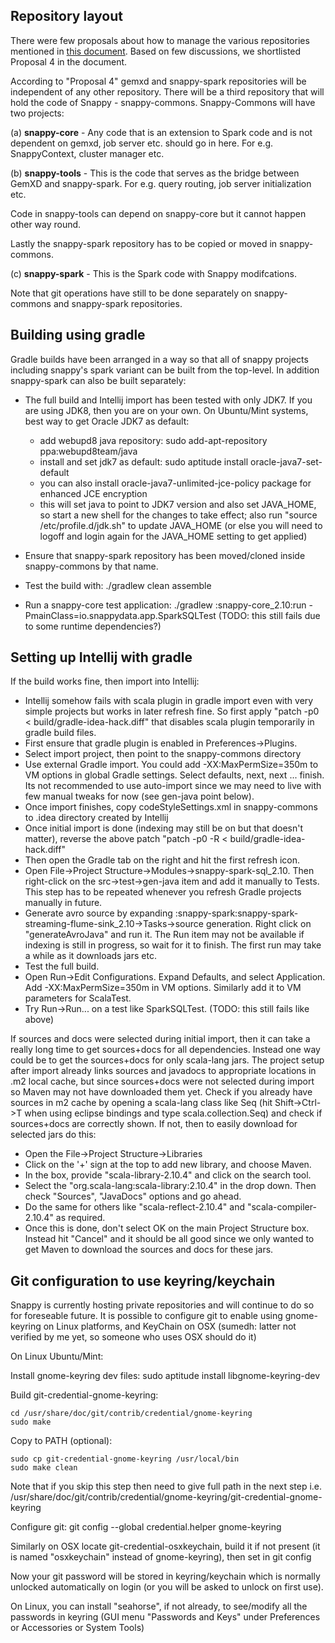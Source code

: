 ## Repository layout

There were few proposals about how to manage the various repositories mentioned in [this document](https://docs.google.com/document/d/1jC8z-WPzK0B8J6p3jverumK4gcbprmFiciXYKd2JUVE/edit#). Based on few discussions, we shortlisted Proposal 4 in the document. 

According to "Proposal 4" gemxd and snappy-spark repositories will be independent of any other repository. There will be a third repository that will hold the code of Snappy - snappy-commons. Snappy-Commons will have two projects: 
 
(a) **snappy-core** - Any code that is an extension to Spark code and is not dependent on gemxd, job server etc. should go in here. For e.g. SnappyContext, cluster manager etc. 

(b) **snappy-tools** - This is the code that serves as the bridge between GemXD and snappy-spark.  For e.g. query routing, job server initialization etc. 

Code in snappy-tools can depend on snappy-core but it cannot happen other way round. 

Lastly the snappy-spark repository has to be copied or moved in snappy-commons. 

(c) **snappy-spark** - This is the Spark code with Snappy modifcations. 

Note that git operations have still to be done separately on snappy-commons and snappy-spark repositories.


## Building using gradle

Gradle builds have been arranged in a way so that all of snappy projects including snappy's spark variant can be built from the top-level. In addition snappy-spark can also be built separately:
  * The full build and Intellij import has been tested with only JDK7. If you are using JDK8, then you are on your own. On Ubuntu/Mint systems, best way to get Oracle JDK7 as default:

    - add webupd8 java repository: sudo add-apt-repository ppa:webupd8team/java
    - install and set jdk7 as default: sudo aptitude install oracle-java7-set-default
    - you can also install oracle-java7-unlimited-jce-policy package for enhanced JCE encryption
    - this will set java to point to JDK7 version and also set JAVA_HOME, so start a new shell for the changes to take effect; also run "source /etc/profile.d/jdk.sh" to update JAVA_HOME (or else you will need to logoff and login again for the JAVA_HOME setting to get applied)

  * Ensure that snappy-spark repository has been moved/cloned inside snappy-commons by that name.
  * Test the build with: ./gradlew clean assemble
  * Run a snappy-core test application: ./gradlew :snappy-core_2.10:run -PmainClass=io.snappydata.app.SparkSQLTest (TODO: this still fails due to some runtime dependencies?)


## Setting up Intellij with gradle

If the build works fine, then import into Intellij:
  * Intellij somehow fails with scala plugin in gradle import even with very simple projects but works in later refresh fine. So first apply "patch -p0 < build/gradle-idea-hack.diff" that disables scala plugin temporarily in gradle build files.
  * First ensure that gradle plugin is enabled in Preferences->Plugins.
  * Select import project, then point to the snappy-commons directory
  * Use external Gradle import. You could add -XX:MaxPermSize=350m to VM options in global Gradle settings. Select defaults, next, next ... finish. Its not recommended to use auto-import since we may need to live with few manual tweaks for now (see gen-java point below).
  * Once import finishes, copy codeStyleSettings.xml in snappy-commons to .idea directory created by Intellij
  * Once initial import is done (indexing may still be on but that doesn't matter), reverse the above patch "patch -p0 -R < build/gradle-idea-hack.diff"
  * Then open the Gradle tab on the right and hit the first refresh icon.
  * Open File->Project Structure->Modules->snappy-spark-sql_2.10. Then right-click on the src->test->gen-java item and add it manually to Tests. This step has to be repeated whenever you refresh Gradle projects manually in future.
  * Generate avro source by expanding :snappy-spark:snappy-spark-streaming-flume-sink_2.10->Tasks->source generation. Right click on "generateAvroJava" and run it. The Run item may not be available if indexing is still in progress, so wait for it to finish. The first run may take a while as it downloads jars etc.
  * Test the full build.
  * Open Run->Edit Configurations. Expand Defaults, and select Application. Add -XX:MaxPermSize=350m in VM options. Similarly add it to VM parameters for ScalaTest.
  * Try Run->Run... on a test like SparkSQLTest. (TODO: this still fails like above)


If sources and docs were selected during initial import, then it can take a really long time to get sources+docs for all dependencies. Instead one way could be to get the sources+docs for only scala-lang jars. The project setup after import already links sources and javadocs to appropriate locations in .m2 local cache, but since sources+docs were not selected during import so Maven may not have downloaded them yet. Check if you already have sources in m2 cache by opening a scala-lang class like Seq (hit Shift->Ctrl->T when using eclipse bindings and type scala.collection.Seq) and check if sources+docs are correctly shown. If not, then to easily download for selected jars do this:
  * Open the File->Project Structure->Libraries
  * Click on the '+' sign at the top to add new library, and choose Maven.
  * In the box, provide "scala-library-2.10.4" and click on the search tool.
  * Select the "org.scala-lang:scala-library:2.10.4" in the drop down. Then check "Sources", "JavaDocs" options and go ahead.
  * Do the same for others like "scala-reflect-2.10.4" and "scala-compiler-2.10.4" as required.
  * Once this is done, don't select OK on the main Project Structure box. Instead hit "Cancel" and it should be all good since we only wanted to get Maven to download the sources and docs for these jars.


## Git configuration to use keyring/keychain

Snappy is currently hosting private repositories and will continue to do
so for foreseable future. It is possible to configure git to enable
using gnome-keyring on Linux platforms, and KeyChain on OSX
(sumedh: latter not verified by me yet, so someone who uses OSX should do it)

On Linux Ubuntu/Mint:

Install gnome-keyring dev files: sudo aptitude install libgnome-keyring-dev

Build git-credential-gnome-keyring:

    cd /usr/share/doc/git/contrib/credential/gnome-keyring
    sudo make

Copy to PATH (optional):

    sudo cp git-credential-gnome-keyring /usr/local/bin
    sudo make clean

Note that if you skip this step then need to give full path in the next
step i.e. /usr/share/doc/git/contrib/credential/gnome-keyring/git-credential-gnome-keyring

Configure git: git config --global credential.helper gnome-keyring

Similarly on OSX locate git-credential-osxkeychain, build it if not present
(it is named "osxkeychain" instead of gnome-keyring), then set in git config

Now your git password will be stored in keyring/keychain which is normally
unlocked automatically on login (or you will be asked to unlock on first use).

On Linux, you can install "seahorse", if not already, to see/modify all
the passwords in keyring (GUI menu "Passwords and Keys" under Preferences
or Accessories or System Tools)

